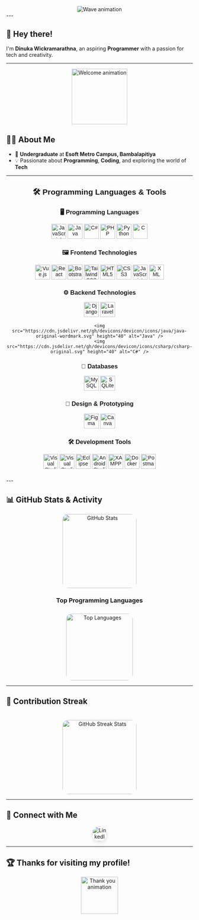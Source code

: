<div align="center">
  <img src="https://capsule-render.vercel.app/api?type=waving&color=gradient&height=250&section=header&text=Welcome%20to%20My%20Profile!&fontSize=60&fontAlign=50&fontAlignY=50&fontColor=auto&animation=fadeIn&desc=Dinuka%20Wickramarathna%20%7C%20Aspiring%20Programmer&descAlign=50&descAlignY=70" alt="Wave animation" />
</div>
---

## 👋 Hey there!

I'm **Dinuka Wickramarathna**, an aspiring **Programmer** with a passion for tech and creativity.

---

<div align="center">
  <img height="150" src="https://media.giphy.com/media/UpaxNpS4EI7fkBIGag/giphy.gif" alt="Welcome animation" />
</div>

## 👨‍💻 About Me

- 🏫 **Undergraduate** at **Esoft Metro Campus, Bambalapitiya**  
- 💡 Passionate about **Programming**, **Coding**, and exploring the world of **Tech**  

---

<div style="text-align: center; font-family: Arial, sans-serif; margin-top: 20px;">
  <h2>🛠 Programming Languages & Tools</h2>
  
  <h3>🖥️ Programming Languages</h3>
  <div style="margin-bottom: 20px;">
    <img src="https://cdn.jsdelivr.net/gh/devicons/devicon/icons/javascript/javascript-plain.svg" height="40" alt="JavaScript" />
    <img src="https://cdn.jsdelivr.net/gh/devicons/devicon/icons/java/java-original-wordmark.svg" height="40" alt="Java" />
    <img src="https://cdn.jsdelivr.net/gh/devicons/devicon/icons/csharp/csharp-original.svg" height="40" alt="C#" />
    <img src="https://cdn.jsdelivr.net/gh/devicons/devicon/icons/php/php-original.svg" height="40" alt="PHP" />
    <img src="https://cdn.jsdelivr.net/gh/devicons/devicon/icons/python/python-original.svg" height="40" alt="Python" />
    <img src="https://cdn.jsdelivr.net/gh/devicons/devicon/icons/c/c-original.svg" height="40" alt="C" />
 
   
  </div>
  
  <h3>🖼️ Frontend Technologies</h3>
  <div style="margin-bottom: 20px;">
    <img src="https://cdn.jsdelivr.net/gh/devicons/devicon/icons/vuejs/vuejs-original-wordmark.svg" height="40" alt="Vue.js" />
    <img src="https://cdn.jsdelivr.net/gh/devicons/devicon/icons/react/react-original-wordmark.svg" height="40" alt="React" />
    <img src="https://cdn.jsdelivr.net/gh/devicons/devicon/icons/bootstrap/bootstrap-plain.svg" height="40" alt="Bootstrap" />
    <img src="https://cdn.simpleicons.org/tailwindcss/06B6D4" height="40" alt="Tailwind CSS" />
    <img src="https://cdn.jsdelivr.net/gh/devicons/devicon/icons/html5/html5-plain-wordmark.svg" height="40" alt="HTML5" />
    <img src="https://cdn.simpleicons.org/css3/1572B6" height="40" alt="CSS3" />
    <img src="https://cdn.jsdelivr.net/gh/devicons/devicon/icons/javascript/javascript-plain.svg" height="40" alt="JavaScript" />
    <img src="https://cdn.simpleicons.org/xml/00599C" height="40" alt="XML" />
  </div>
  
  <h3>⚙️ Backend Technologies</h3>
  <div style="margin-bottom: 20px;">
     <img src="https://cdn.jsdelivr.net/gh/devicons/devicon/icons/django/django-original.svg" height="40" alt="Django" />
<img src="https://cdn.jsdelivr.net/gh/devicons/devicon/icons/laravel/laravel-plain-wordmark.svg" height="40" alt="Laravel" />

    <img src="https://cdn.jsdelivr.net/gh/devicons/devicon/icons/java/java-original-wordmark.svg" height="40" alt="Java" />
    <img src="https://cdn.jsdelivr.net/gh/devicons/devicon/icons/csharp/csharp-original.svg" height="40" alt="C#" />
  </div>
  
  <h3>💾 Databases</h3>
  <div style="margin-bottom: 20px;">
    <img src="https://cdn.jsdelivr.net/gh/devicons/devicon/icons/mysql/mysql-original.svg" height="40" alt="MySQL" />
    <img src="https://cdn.jsdelivr.net/gh/devicons/devicon/icons/sqlite/sqlite-original.svg" height="40" alt="SQLite" />
  </div>
  
  <h3>🎨 Design & Prototyping</h3>
  <div style="margin-bottom: 20px;">
    <img src="https://cdn.jsdelivr.net/gh/devicons/devicon/icons/figma/figma-original.svg" height="40" alt="Figma" />
    <img src="https://cdn.simpleicons.org/canva/00C4CC" height="40" alt="Canva" />
  </div>
  
  <h3>🛠️ Development Tools</h3>
  <div style="margin-bottom: 20px;">
    <img src="https://cdn.jsdelivr.net/gh/devicons/devicon/icons/vscode/vscode-original-wordmark.svg" height="40" alt="Visual Studio Code" />
    <img src="https://cdn.jsdelivr.net/gh/devicons/devicon/icons/visualstudio/visualstudio-plain.svg" height="40" alt="Visual Studio" />
    <img src="https://cdn.jsdelivr.net/gh/devicons/devicon/icons/eclipse/eclipse-original.svg" height="40" alt="Eclipse" />
    <img src="https://cdn.jsdelivr.net/gh/devicons/devicon/icons/androidstudio/androidstudio-original.svg" height="40" alt="Android Studio" />
    <img src="https://cdn.simpleicons.org/xampp/F37623" height="40" alt="XAMPP" />
    <img src="https://cdn.jsdelivr.net/gh/devicons/devicon/icons/docker/docker-original-wordmark.svg" height="40" alt="Docker" />
    <img src="https://cdn.jsdelivr.net/gh/devicons/devicon/icons/postman/postman-plain-wordmark.svg" height="40" alt="Postman" />
  </div>
</div>
---

## 📊 GitHub Stats & Activity

<div align="center">
  <!-- GitHub Stats -->
  <img 
    src="https://github-readme-stats.vercel.app/api?username=Dinukaawsh&theme=radical&show_icons=true&include_all_commits=true&count_private=true&border_radius=15&hide_border=true" 
    alt="GitHub Stats" 
    height="200" 
    style="border-radius: 15px;" 
  />
</div>
<div align="center">
  <!-- Title for Top Languages -->
  <h3>Top Programming Languages</h3>

  <!-- Top Languages -->
  <img 
    src="https://github-readme-stats.vercel.app/api/top-langs?username=Dinukaawsh&theme=radical&layout=compact&langs_count=6&hide_border=true&border_radius=15" 
    alt="Top Languages" 
    height="180" 
    style="border-radius: 15px; margin-top: 10px;" 
  />
</div>



---

## 🌟 Contribution Streak

<div align="center">
  <img 
    src="https://streak-stats.demolab.com?user=Dinukaawsh&theme=radical&hide_border=true&fire=FF4081&sideLabels=FFA500" 
    alt="GitHub Streak Stats" 
    height="200" 
    style="border-radius: 15px; margin-top: 20px;" 
  />
</div>

---

## 🔗 Connect with Me

<div align="center">
  <a href="https://www.linkedin.com/in/dinuka-ashan-88468b214/" target="_blank">
    <!-- LinkedIn Button with Hover Effect -->
    <img 
      src="https://img.shields.io/static/v1?message=LinkedIn&logo=linkedin&label=&color=0077B5&logoColor=white&labelColor=&style=for-the-badge" 
      height="40" 
      alt="LinkedIn" 
      style="border-radius: 30px; transition: transform 0.3s ease, box-shadow 0.3s ease; box-shadow: 0 5px 10px rgba(0, 0, 0, 0.1);" 
    />
  </a>
</div>



---

## 🏆 Thanks for visiting my profile!

<div align="center">
  <img src="https://media.giphy.com/media/dxn6fRlTIShoeBr69N/giphy.gif" height="100" alt="Thank you animation" />
</div>
